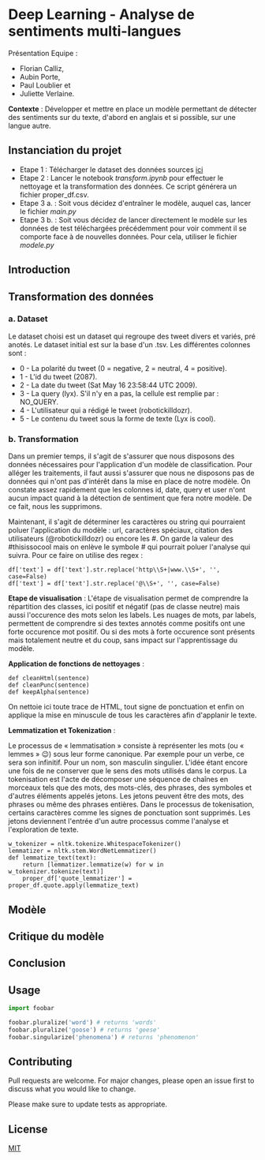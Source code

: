 # Deep Learning - Analyse de sentiments multi-langues

Présentation Equipe : 
* Florian Calliz, 
* Aubin Porte, 
* Paul Loublier et 
* Juliette Verlaine.

__Contexte__ : Développer et mettre en place un modèle permettant de détecter des sentiments sur du texte, d'abord en anglais et si possible, sur une langue autre.


## Instanciation du projet

* Etape 1 : Télécharger le dataset des données sources [ici](http://help.sentiment140.com/for-students)
* Etape 2 : Lancer le notebook _transform.ipynb_ pour effectuer le nettoyage et la transformation des données. Ce script générera un fichier proper_df.csv.
* Etape 3 a. : Soit vous décidez d'entraîner le modèle, auquel cas, lancer le fichier _main.py_
* Etape 3 b. : Soit vous décidez de lancer directement le modèle sur les données de test téléchargées précédemment pour voir comment il se comporte face à de nouvelles données. Pour cela, utiliser le fichier _modele.py_

## Introduction

## Transformation des données

### a. Dataset

Le dataset choisi est un dataset qui regroupe des tweet divers et variés, pré anotés. Le dataset initial est sur la base d'un .tsv. Les différentes colonnes sont : 

* 0 - La polarité du tweet (0 = negative, 2 = neutral, 4 = positive).
* 1 - L'id du tweet (2087).
* 2 - La date du tweet (Sat May 16 23:58:44 UTC 2009).
* 3 - La query (lyx). S'il n'y en a pas, la cellule est remplie par : NO_QUERY.
* 4 - L'utilisateur qui a rédigé le tweet (robotickilldozr).
* 5 - Le contenu du tweet sous la forme de texte (Lyx is cool).

### b. Transformation

Dans un premier temps, il s'agit de s'assurer que nous disposons des données nécessaires pour l'application d'un modèle de classification. Pour alléger les traitements, il faut aussi s'assurer que nous ne disposons pas de données qui n'ont pas d'intérêt dans la mise en place de notre modèle.
On constate assez rapidement que les colonnes id, date, query et user n'ont aucun impact quand à la détection de sentiment que fera notre modèle. De ce fait, nous les supprimons.

Maintenant, il s'agit de déterminer les caractères ou string qui pourraient poluer l'application du modèle : url, caractères spéciaux, citation des utilisateurs (@robotickilldozr) ou encore les #.
On garde la valeur des #thisissocool mais on enlève le symbole # qui pourrait poluer l'analyse qui suivra. Pour ce faire on utilise des regex : 

```
df['text'] = df['text'].str.replace('http\\S+|www.\\S+', '', case=False)
df['text'] = df['text'].str.replace('@\\S+', '', case=False)
```

__Etape de visualisation__ : L'étape de visualisation permet de comprendre la répartition des classes, ici positif et négatif (pas de classe neutre) mais aussi l'occurence des mots selon les labels. 
Les nuages de mots, par labels, permettent de comprendre si des textes annotés comme positifs ont une forte occurence mot positif. Ou si des mots à forte occurence sont présents mais totalement neutre et du coup, sans impact sur l'apprentissage du modèle. 

__Application de fonctions de nettoyages__ : 

```
def cleanHtml(sentence)
def cleanPunc(sentence)
def keepAlpha(sentence)
```

On nettoie ici toute trace de HTML, tout signe de ponctuation et enfin on applique la mise en minuscule de tous les caractères afin d'applanir le texte. 

__Lemmatization et Tokenization__ :

Le processus de « lemmatisation » consiste à représenter les mots (ou « lemmes » 😉) sous leur forme canonique. Par exemple pour un verbe, ce sera son infinitif. Pour un nom, son masculin singulier. L'idée étant encore une fois de ne conserver que le sens des mots utilisés dans le corpus.
La tokenisation est l'acte de décomposer une séquence de chaînes en morceaux tels que des mots, des mots-clés, des phrases, des symboles et d'autres éléments appelés jetons. Les jetons peuvent être des mots, des phrases ou même des phrases entières. Dans le processus de tokenisation, certains caractères comme les signes de ponctuation sont supprimés. Les jetons deviennent l'entrée d'un autre processus comme l'analyse et l'exploration de texte.

```
w_tokenizer = nltk.tokenize.WhitespaceTokenizer()
lemmatizer = nltk.stem.WordNetLemmatizer()
def lemmatize_text(text):
    return [lemmatizer.lemmatize(w) for w in w_tokenizer.tokenize(text)]
    proper_df['quote_lemmatizer'] = proper_df.quote.apply(lemmatize_text)
```

## Modèle

## Critique du modèle

## Conclusion

## Usage

```python
import foobar

foobar.pluralize('word') # returns 'words'
foobar.pluralize('goose') # returns 'geese'
foobar.singularize('phenomena') # returns 'phenomenon'
```

## Contributing
Pull requests are welcome. For major changes, please open an issue first to discuss what you would like to change.

Please make sure to update tests as appropriate.

## License
[MIT](https://choosealicense.com/licenses/mit/)